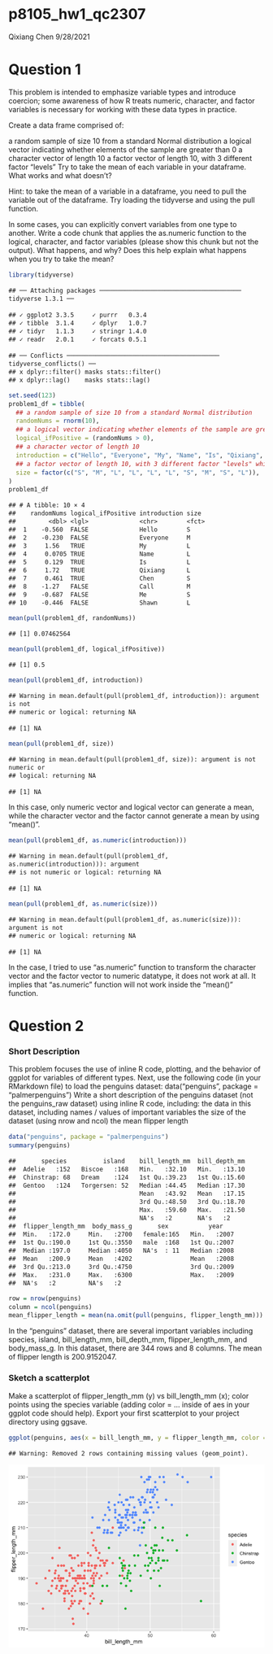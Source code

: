 p8105\_hw1\_qc2307
================
Qixiang Chen
9/28/2021

# Question 1

This problem is intended to emphasize variable types and introduce
coercion; some awareness of how R treats numeric, character, and factor
variables is necessary for working with these data types in practice.

Create a data frame comprised of:

a random sample of size 10 from a standard Normal distribution a logical
vector indicating whether elements of the sample are greater than 0 a
character vector of length 10 a factor vector of length 10, with 3
different factor “levels” Try to take the mean of each variable in your
dataframe. What works and what doesn’t?

Hint: to take the mean of a variable in a dataframe, you need to pull
the variable out of the dataframe. Try loading the tidyverse and using
the pull function.

In some cases, you can explicitly convert variables from one type to
another. Write a code chunk that applies the as.numeric function to the
logical, character, and factor variables (please show this chunk but not
the output). What happens, and why? Does this help explain what happens
when you try to take the mean?

``` r
library(tidyverse)
```

    ## ── Attaching packages ─────────────────────────────────────── tidyverse 1.3.1 ──

    ## ✓ ggplot2 3.3.5     ✓ purrr   0.3.4
    ## ✓ tibble  3.1.4     ✓ dplyr   1.0.7
    ## ✓ tidyr   1.1.3     ✓ stringr 1.4.0
    ## ✓ readr   2.0.1     ✓ forcats 0.5.1

    ## ── Conflicts ────────────────────────────────────────── tidyverse_conflicts() ──
    ## x dplyr::filter() masks stats::filter()
    ## x dplyr::lag()    masks stats::lag()

``` r
set.seed(123)
problem1_df = tibble(
  ## a random sample of size 10 from a standard Normal distribution
  randomNums = rnorm(10),
  ## a logical vector indicating whether elements of the sample are greater than 0
  logical_ifPositive = (randomNums > 0),
  ## a character vector of length 10
  introduction = c("Hello", "Everyone", "My", "Name", "Is", "Qixiang", "Chen", "Call", "Me", "Shawn"),
  ## a factor vector of length 10, with 3 different factor "levels" which are size S, size M, and size L.
  size = factor(c("S", "M", "L", "L", "L", "L", "S", "M", "S", "L")),
)
problem1_df
```

    ## # A tibble: 10 × 4
    ##    randomNums logical_ifPositive introduction size 
    ##         <dbl> <lgl>              <chr>        <fct>
    ##  1    -0.560  FALSE              Hello        S    
    ##  2    -0.230  FALSE              Everyone     M    
    ##  3     1.56   TRUE               My           L    
    ##  4     0.0705 TRUE               Name         L    
    ##  5     0.129  TRUE               Is           L    
    ##  6     1.72   TRUE               Qixiang      L    
    ##  7     0.461  TRUE               Chen         S    
    ##  8    -1.27   FALSE              Call         M    
    ##  9    -0.687  FALSE              Me           S    
    ## 10    -0.446  FALSE              Shawn        L

``` r
mean(pull(problem1_df, randomNums))
```

    ## [1] 0.07462564

``` r
mean(pull(problem1_df, logical_ifPositive))
```

    ## [1] 0.5

``` r
mean(pull(problem1_df, introduction))
```

    ## Warning in mean.default(pull(problem1_df, introduction)): argument is not
    ## numeric or logical: returning NA

    ## [1] NA

``` r
mean(pull(problem1_df, size))
```

    ## Warning in mean.default(pull(problem1_df, size)): argument is not numeric or
    ## logical: returning NA

    ## [1] NA

In this case, only numeric vector and logical vector can generate a
mean, while the character vector and the factor cannot generate a mean
by using “mean()”.

``` r
mean(pull(problem1_df, as.numeric(introduction)))
```

    ## Warning in mean.default(pull(problem1_df, as.numeric(introduction))): argument
    ## is not numeric or logical: returning NA

    ## [1] NA

``` r
mean(pull(problem1_df, as.numeric(size)))
```

    ## Warning in mean.default(pull(problem1_df, as.numeric(size))): argument is not
    ## numeric or logical: returning NA

    ## [1] NA

In the case, I tried to use “as.numeric” function to transform the
character vector and the factor vector to numeric datatype, it does not
work at all. It implies that “as.numeric” function will not work inside
the “mean()” function.

# Question 2

### Short Description

This problem focuses the use of inline R code, plotting, and the
behavior of ggplot for variables of different types. Next, use the
following code (in your RMarkdown file) to load the penguins dataset:
data(“penguins”, package = “palmerpenguins”) Write a short description
of the penguins dataset (not the penguins\_raw dataset) using inline R
code, including: the data in this dataset, including names / values of
important variables the size of the dataset (using nrow and ncol) the
mean flipper length

``` r
data("penguins", package = "palmerpenguins")
summary(penguins)
```

    ##       species          island    bill_length_mm  bill_depth_mm  
    ##  Adelie   :152   Biscoe   :168   Min.   :32.10   Min.   :13.10  
    ##  Chinstrap: 68   Dream    :124   1st Qu.:39.23   1st Qu.:15.60  
    ##  Gentoo   :124   Torgersen: 52   Median :44.45   Median :17.30  
    ##                                  Mean   :43.92   Mean   :17.15  
    ##                                  3rd Qu.:48.50   3rd Qu.:18.70  
    ##                                  Max.   :59.60   Max.   :21.50  
    ##                                  NA's   :2       NA's   :2      
    ##  flipper_length_mm  body_mass_g       sex           year     
    ##  Min.   :172.0     Min.   :2700   female:165   Min.   :2007  
    ##  1st Qu.:190.0     1st Qu.:3550   male  :168   1st Qu.:2007  
    ##  Median :197.0     Median :4050   NA's  : 11   Median :2008  
    ##  Mean   :200.9     Mean   :4202                Mean   :2008  
    ##  3rd Qu.:213.0     3rd Qu.:4750                3rd Qu.:2009  
    ##  Max.   :231.0     Max.   :6300                Max.   :2009  
    ##  NA's   :2         NA's   :2

``` r
row = nrow(penguins)
column = ncol(penguins)
mean_flipper_length = mean(na.omit(pull(penguins, flipper_length_mm)))
```

In the “penguins” dataset, there are several important variables
including species, island, bill\_length\_mm, bill\_depth\_mm,
flipper\_length\_mm, and body\_mass\_g. In this dataset, there are 344
rows and 8 columns. The mean of flipper length is 200.9152047.

### Sketch a scatterplot

Make a scatterplot of flipper\_length\_mm (y) vs bill\_length\_mm (x);
color points using the species variable (adding color = … inside of aes
in your ggplot code should help). Export your first scatterplot to your
project directory using ggsave.

``` r
ggplot(penguins, aes(x = bill_length_mm, y = flipper_length_mm, color = species)) + geom_point()
```

    ## Warning: Removed 2 rows containing missing values (geom_point).

![](p8105_hw1_qc2307_files/figure-gfm/unnamed-chunk-4-1.png)<!-- -->
